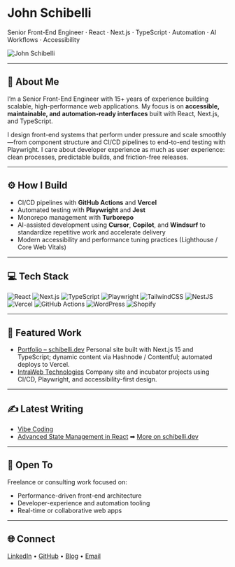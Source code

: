 # John Schibelli

Senior Front-End Engineer · React · Next.js · TypeScript · Automation · AI Workflows · Accessibility

![John Schibelli](https://cdn.hashnode.com/res/hashnode/image/upload/v1740440673407/0f44c034-8485-46d5-b622-f4506cf8a000.jpeg)

---

## 💫 About Me

I’m a Senior Front-End Engineer with 15+ years of experience building scalable, high-performance web applications.
My focus is on **accessible, maintainable, and automation-ready interfaces** built with React, Next.js, and TypeScript.

I design front-end systems that perform under pressure and scale smoothly—from component structure and CI/CD pipelines to end-to-end testing with Playwright.
I care about developer experience as much as user experience: clean processes, predictable builds, and friction-free releases.

---

## ⚙️ How I Build

* CI/CD pipelines with **GitHub Actions** and **Vercel**
* Automated testing with **Playwright** and **Jest**
* Monorepo management with **Turborepo**
* AI-assisted development using **Cursor**, **Copilot**, and **Windsurf** to standardize repetitive work and accelerate delivery
* Modern accessibility and performance tuning practices (Lighthouse / Core Web Vitals)

---

## 💻 Tech Stack

![React](https://img.shields.io/badge/react-%2320232a.svg?style=for-the-badge\&logo=react\&logoColor=%2361DAFB)
![Next.js](https://img.shields.io/badge/next.js-000000?style=for-the-badge\&logo=nextdotjs\&logoColor=white)
![TypeScript](https://img.shields.io/badge/typescript-%23007ACC.svg?style=for-the-badge\&logo=typescript\&logoColor=white)
![Playwright](https://img.shields.io/badge/playwright-2E2E2E?style=for-the-badge\&logo=playwright\&logoColor=white)
![TailwindCSS](https://img.shields.io/badge/tailwindcss-%2338B2AC.svg?style=for-the-badge\&logo=tailwind-css\&logoColor=white)
![NestJS](https://img.shields.io/badge/nestjs-%23E0234E.svg?style=for-the-badge\&logo=nestjs\&logoColor=white)
![Vercel](https://img.shields.io/badge/vercel-%23000000.svg?style=for-the-badge\&logo=vercel\&logoColor=white)
![GitHub Actions](https://img.shields.io/badge/githubactions-2088FF?style=for-the-badge\&logo=github-actions\&logoColor=white)
![WordPress](https://img.shields.io/badge/WordPress-21759B?style=for-the-badge\&logo=wordpress\&logoColor=white)
![Shopify](https://img.shields.io/badge/shopify-96BF48?style=for-the-badge\&logo=shopify\&logoColor=white)

---

## 🧭 Featured Work

* [Portfolio – schibelli.dev](https://schibelli.dev)
  Personal site built with Next.js 15 and TypeScript; dynamic content via Hashnode / Contentful; automated deploys to Vercel.
* [IntraWeb Technologies](https://intrawebtech.com)
  Company site and incubator projects using CI/CD, Playwright, and accessibility-first design.

---

## ✍️ Latest Writing

* [Vibe Coding](https://schibelli.dev/vibe-coding)
* [Advanced State Management in React](https://schibelli.dev/advanced-state-management-in-react-when-to-use-context-redux-or-zustand)
  ➡ [More on schibelli.dev](https://schibelli.dev)

---

## 💼 Open To

Freelance or consulting work focused on:

* Performance-driven front-end architecture
* Developer-experience and automation tooling
* Real-time or collaborative web apps

---

## 🌐 Connect

[LinkedIn](https://linkedin.com/in/johnschibelli) • [GitHub](https://github.com/jschibelli) • [Blog](https://schibelli.dev) • [Email](mailto:jschibelli@gmail.com)

